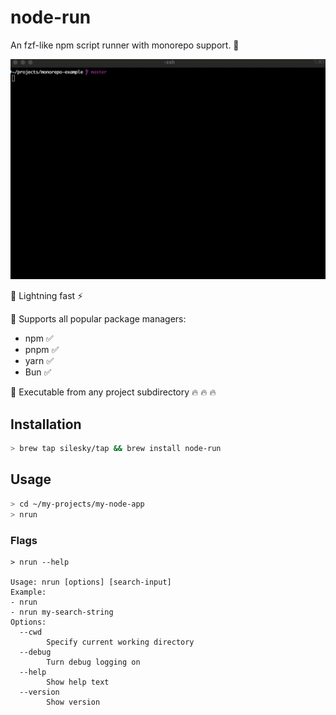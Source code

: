 # node-run

An fzf-like npm script runner with monorepo support. 🦋

![nrun basic usage](img/basic-1-crop.gif)

🚩 Lightning fast ⚡️

🚩 Supports all popular package managers:

- npm ✅
- pnpm ✅
- yarn ✅
- Bun ✅

🚩 Executable from any project subdirectory 🔥 🔥 🔥

## Installation

```sh
> brew tap silesky/tap && brew install node-run
```

## Usage

```sh
> cd ~/my-projects/my-node-app
> nrun
```

### Flags

```
> nrun --help

Usage: nrun [options] [search-input]
Example:
- nrun
- nrun my-search-string
Options:
  --cwd
        Specify current working directory
  --debug
        Turn debug logging on
  --help
        Show help text
  --version
        Show version
```
